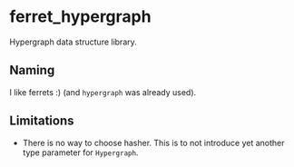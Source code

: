 # ferret_hypergraph
Hypergraph data structure library.

## Naming

I like ferrets :) (and `hypergraph` was already used).

## Limitations

- There is no way to choose hasher. 
  This is to not introduce yet another type parameter for `Hypergraph`. 
